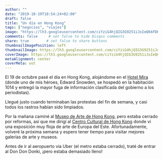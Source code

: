 ```yaml
---
author: ""
date: "2019-10-19T18:54:24+02:00"
draft: false
title: "Un día en Hong Kong"
tags: ["negocios", "viajes"]
image: "https://lh3.googleusercontent.com/ciYziG4hjQIG3G9251iJoIeQ6kFDHzuZ4PtafH7UBTFz0iw1PVukszGhq4XF6zSf40k0q2FPhnVszHudWm6Y5wys1KTTzE7t5jF5FgfUry30RLAMU2i0N1mgoCwk_d8Sv20B4yNc-bk=w1920-h1080"
comments: false     # set false to hide Disqus comments
share: true        # set false to share buttons
thumbnailImagePosition: left
thumbnailImage: https://lh3.googleusercontent.com/ciYziG4hjQIG3G9251iJoIeQ6kFDHzuZ4PtafH7UBTFz0iw1PVukszGhq4XF6zSf40k0q2FPhnVszHudWm6Y5wys1KTTzE7t5jF5FgfUry30RLAMU2i0N1mgoCwk_d8Sv20B4yNc-bk=w1920-h1080
coverImage: https://lh3.googleusercontent.com/ciYziG4hjQIG3G9251iJoIeQ6kFDHzuZ4PtafH7UBTFz0iw1PVukszGhq4XF6zSf40k0q2FPhnVszHudWm6Y5wys1KTTzE7t5jF5FgfUry30RLAMU2i0N1mgoCwk_d8Sv20B4yNc-bk=w1920-h1080
metaAlignment: center
coverMeta: out
---
```


El 19 de octubre pasé el día en Hong Kong, alojándome en el [Hotel Mira](https://www.themirahotel.com/) (donde uno de mis héroes, Edward Snowden, se hospedó en la habitación 1014 y entregó la mayor fuga de información clasificada del gobierno a los periodistas).

<!--more-->

Llegué justo cuando terminaban las protestas del fin de semana, y casi todos los rastros habían sido limpiados.

Por la mañana caminé al [Museo de Arte de Hong Kong](https://www.lcsd.gov.hk/CE/Museum/Arts/en_US/web/ma/whatsnew02.html), pero estaba cerrado por reformas, así que me dirigí al [Centro Cultural de Hong Kong](https://www.hkculturalcentre.gov.hk/en/hkcc/index.html) donde vi una exposición muy floja de arte de Europa del Este. Afortunadamente, volveré la próxima semana y espero tener tiempo para visitar mejores galerías de arte y museos.

Antes de ir al aeropuerto via Uber (el metro estaba cerrado), traté de entrar al Don Don Donki, ¡pero estaba demasiado lleno!

<script src="https://cdn.jsdelivr.net/npm/publicalbum@latest/embed-ui.min.js" async></script>
<div class="pa-gallery-player-widget" style="width:100%; height:480px; display:none;"
  data-link="https://photos.app.goo.gl/371E3Tg4yW2MdbHy9"
  data-title="63 new photos by Jorge Cortell">
  <object data="https://lh3.googleusercontent.com/owWFSyeyMdwz-5wLyqv4wkO9WvLmj30nf-RlFrP4OK8LBPJl0G0JCUMvVvsup9JD80hSqKSQuuXxmUmCdGHa7e-a0wL4asVfWyGb5mpav4_XD5ezPSZv5OF7cl74EgGORf9zycZCgxE=w1920-h1080"></object>
  <object data="https://lh3.googleusercontent.com/2P4nBRhXFDvMWzxWum4NIndwpWKYgc5wjxNaKqKrHa7gj-MEdIxMONVXntjv0WiCRcHDW8YK9DSspmikUEVDw1wl2uYvmPxWwXyQWEUJYNgqVbKNmYF5fbhZxiFaKY2HE6_ES08alFw=w1920-h1080"></object>
  <object data="https://lh3.googleusercontent.com/P8LaZ40mSXrDX4N4noUrwznEG7yPBAirCepW-o3TdBPMkOyOtqYO0sE2-gjOxX-AA4bBgK-5En8b27QbLEQy6WvgcztP0UJWPms_qXaPmqAN1uIs6Bbc4uh_Las9B8IyUi44LnLL3Gc=w1920-h1080"></object>
  <object data="https://lh3.googleusercontent.com/CvH7JroW2z6tJveE6iI02ul8lGptHPMtJ-ejASIMZcTHpZ0A4enP1y9O3nZBAcw4M_f6EeFFC0sxSc2SuEkHc1UuvjjC5vYtXbBNyDIgZvzFDEMrPn5jHebuBAAbRgwEu6VSXnP8W7Q=w1920-h1080"></object>
  <object data="https://lh3.googleusercontent.com/m6WjMsP2NUfK7EposlD6AtyEdlU1gD7oFiRbiAapHng_lrkF1J7RyFMxnysYsfMWIvpaBswXYsrT5ZxrVsTthEdog7wzxyapd9dksT3uFDOZbhOb5TvScoRIBen_ytvunGmCdEPA_to=w1920-h1080"></object>
  <object data="https://lh3.googleusercontent.com/qY9iCYkbBaRF8_bDSMMeoikJJd9PXDlbNxX8r4QUhiejxJ34oWC3kknlUbzTP50GNCsCf-H4_XFqKPbiEAyLGDlvouFLOiZr9yfjDOe5ozqbmYJMqyg4nCHqA7RAWoehqw5M-NMnVhA=w1920-h1080"></object>
  <object data="https://lh3.googleusercontent.com/WpI5Zi0plbnSYPDM1RQ2rmFYL5J5BpM5z2snKREECGyzCTxF4AOjnPC-ffTqCN4qrGpcrGum5ICSY1htGD8LkYL1HTgLCwWZ1VsLxASh3nqHiyhsA3GyY_rh1VsbgzwKwlM8vTA_QoM=w1920-h1080"></object>
  <object data="https://lh3.googleusercontent.com/dkyKlPmnTXpL7KRBOoW2wKCy89XdzU75ruIYEFh-bS59FGWeaNvd3sAuYv6T6vryC5wnSOTdS4R4raqpP4Gi04mg5YDgcWG1HNhldUtaXuN8nHHGPv3JOLfEpL5KGh7J3jS_2NppCCo=w1920-h1080"></object>
  <object data="https://lh3.googleusercontent.com/dhUelmjcS4p5geenr0tQZReGAQypWxcQko3AwTasjf4NW7zbsisNQVyCjIFb8nJcELYFN37MoY3jjfUAYHOI1l5zadAr8dEwkaKYYPEuS0ZZdS8r65a7SvJysgo2l7gb4rIt3JiKgsw=w1920-h1080"></object>
  <object data="https://lh3.googleusercontent.com/uoA_EvEfPIzUeX5HzZ2gDPT_BWWEFlOz5S5wX6xHZxEB-HAs4JgMOCEWK-vacT90c4bLannNsdEX07SEbnNJllFZZBzT5EX7V31NYUbmSPHO0RW29QnyCiZaHQOmszSZRqF65kN9yQc=w1920-h1080"></object>
  <object data="https://lh3.googleusercontent.com/KKseLXQDEmc_DryeHnyhwBWq9Z35BDXWCGERX29_VSWqwU8J-58BU1buTu638ZCibX0RTqWFZwVGOhoB0cOLyoE5d1hiTH3kPboAuc4sFkb1Ug5Ki_MNvDFVEx46gvWvqszSGSf1F4c=w1920-h1080"></object>
  <object data="https://lh3.googleusercontent.com/kGa0xIR73RawVBx9VMXBoXCCTJfrgaEJnLxzA0B92TOLY8apFm4HHlL-gt-zRmWeYwS0inBd72YOxCXPDGbAyMPJwaFu7bX21fO4JYap-YZs-PS8acrChEP3-POi0IouM3zUgPmSq_U=w1920-h1080"></object>
  <object data="https://lh3.googleusercontent.com/luj57o_JebK5eOOrturC7ldtCRDNXJJfanzAU8KDzqFvkr_HWSdzqdQmlWL5tXrLflXpUOHlcM3niVG1MnMvhToR8K-ChxnayWrnUE1esTOdU32NBAosFzKFy07V6RToEgeuSDd0Bms=w1920-h1080"></object>
  <object data="https://lh3.googleusercontent.com/8sPQvp4RurY-TUhv0gabfCCiq-qzP9Fv49ROaQK9fpWdbIEKs5Fgk18UiEdB82ar9Cmc2nLnsxxqnITi6HBuW0PPaj9f5HZ3w3fcnMaYkwAy91GcmjLDYja9mbzwQ5V3D7sN5k3FikA=w1920-h1080"></object>
  <object data="https://lh3.googleusercontent.com/mRjtD1yLDYgZdz3qRa1nBqnhtdjeene881ciNtHbVpTBcqREJ2GQTNLpY2-905GN0p1-Yb5F_ZoHuRMU1Ukwl5lU7I-jWkM4Fq2Vco1ySENIOcUuQTTtTADRPOuxFPXTUdovNFLaOJ0=w1920-h1080"></object>
  <object data="https://lh3.googleusercontent.com/hiwG2LM0abPQ5ZEF-nIa0B8pp5hl5or9qoblptBI_IBWqL8FKolOOgHPYUoEGCnaC7LSHRLRRPK75pEYsoWr35JCY9v12IA6l7PZqBLeRhcfyTKfwh-wjfGmBw2SeoWIyqUFeciPJoo=w1920-h1080"></object>
  <object data="https://lh3.googleusercontent.com/AoC7n0EbMli8Hbqs88wPGXeEm7h0mXA4iPyyfbwSc2D6dRYA3uGhXQoX9PfX0DVpheaARkMPmkXJMkov6KBNZFxsDNtpVd3GEb8LNQQg3bZR7DlgLyAAbcA_mwV9ikfv_YPlhdiZrME=w1920-h1080"></object>
  <object data="https://lh3.googleusercontent.com/OFzkDETAsqIoHIy2MeGW7bmItIaQCqu2G5a5tIcJiK_6TEuRDXlrcB6tIBImZdyBjIbznOzE2vctaVeJSp7CTgNt477cYJjv-ILjjzIWW36MerLk9EsUJL-lkbHpxfjrtZBBDsxSLxs=w1920-h1080"></object>
  <object data="https://lh3.googleusercontent.com/9RqXXj-_TpG-cNPY5vQXmiyWaVpZNaBf66gwGJYVI9riLDagIkARBtogRZRGA-kfL3HfNPrZPMeIracfOcz3oMMPn_ohRgPMuf84L-aMOsxB2uRmgzUZCJGYvLnOCQrNoElEHtOQ76Y=w1920-h1080"></object>
  <object data="https://lh3.googleusercontent.com/n1_PSNO6oYUhsgRA_DcMJgHxOASTCM0g5bJCOYBH_B6Pvi4QNmuwaZAPBtRNrRygyGjTtFeYmvFmSoa9fob1TTjDc42rYLjtZRnQ4rZCG0thb0_MSUS1dM31peKuZ4PhcN3cfY-iwIg=w1920-h1080"></object>
  <object data="https://lh3.googleusercontent.com/M9Acz5fzjrfo1-QA3Y-PsJRVDUyvSdoOv999Xn5RthKdBkMqeUojLVD1qiyNrbx6gZnsWBTyirqNvIyyZuSpWF5ag5JgELajmnbcnBJdlamV9_BmOShhrL0aBnHY3RlhWw3zOQMzzOM=w1920-h1080"></object>
  <object data="https://lh3.googleusercontent.com/ehAebzvSoiCI1PS6i1VQn0X6tWxj8OyRxbajG6L3iJcCwc1W49rNQdxi67Xraqw2fHJNWAYYtdEwwX1qjn0bAI7vkV381sXZ6qNKr1vbNk755i1o-s1hLvvP1I2O7AkJQ39aANTrL5c=w1920-h1080"></object>
  <object data="https://lh3.googleusercontent.com/CSrTjXKA3o3IqXo4JGlsqVbJnB4P3aZvZC_IppGFk-swFPue28NRZQCD9POwB6PSxSQt4UBUrjujvKI2vyjWceD-_GjbgoHauhwLcANmqqiiHF2dCpI-E9DkmGNdEoUW2rqAQo4aVMU=w1920-h1080"></object>
  <object data="https://lh3.googleusercontent.com/4_yslwxT01zkFGGdXmLr-k70qUgrajfw0AyIUQl297P-1mc__u4r9MglcxdR7JOVs1T3mZpwpIQtA7AC7NggQ_lFdsO9UH8WIllMX_vUFL1hlNYSx8jM23oaNkFDB03O3UR5bwyBErU=w1920-h1080"></object>
  <object data="https://lh3.googleusercontent.com/zuAim9MIreddX-k98K8-OLg6V0aYBOaDxMS5aye4YtATXhEWH8WCen3c7hx2G6ljGwehzfJqZLOmcbvxGeGwPoNWkFPmbC_V-9PT-u6tBCkUHsSiFTqxlsCBRcws83jdkvScSuTLE3o=w1920-h1080"></object>
  <object data="https://lh3.googleusercontent.com/2C3JHFMMXk92MJ9B1oHZK-OFJJjBoADc071OkIq6e1Flk2juzdRLNoCyyVwOGZSZmKU1jXuYXbkHOtybD8EWhY5hr611Cdzg1U04oH8tEsWUityGCR4tUXakwq3MzyYsgczj-W5nbyo=w1920-h1080"></object>
  <object data="https://lh3.googleusercontent.com/Xd6PKQ4NFPZNfyObnontn_2XBRpa9RY6ZZBGjItPkGuSx22c_KzxjX1ItmMNpZzwwW2e-l9sQo6QlAMmI3RxzSBGFKDEObFa9TMSkbS5QJqJyA9xPwkSeiVigQL14PH89caTeBYXBQ0=w1920-h1080"></object>
  <object data="https://lh3.googleusercontent.com/sxa6c0RfnShtke_zRwHOb5T63vXOvJuyDHXecmI26BJFGHBGUzx87UoZ-_nbSLFJVGvI6Q4cBfzdmpraVpcwfim7h2HzfBhKm5dvbDH35mSN2q8oksscoSima_f4ONGKcO0TQnBKHps=w1920-h1080"></object>
  <object data="https://lh3.googleusercontent.com/FsdqUM49u-gjnc5ua2t2iCU2wpeWodM7HxGK6KQnaXCwcLBUrkYlYacQQ3-DcT63ES3fGRypRBWsromssOFXcJ0nkTed2HHq_VoSfiU4rPbkStkRjS0yDlzGdeB-HUdYGBwuaki3kYg=w1920-h1080"></object>
  <object data="https://lh3.googleusercontent.com/ZVRcczpAztnkwg3llBcY1mwIBuMP2HdDgPnr0Gn9IimeGE_xcIPIFAP7OvMfgxwXDo56VSUcNpFhk1cFJhYZGxpYXWK2ek2ZUvoZvjcXBN8Lhg8qXU_1bp-aKd7lsmYqOABH2dC7wz0=w1920-h1080"></object>
  <object data="https://lh3.googleusercontent.com/TimJFROVbQUtVqtAWrh8KUl2RQiA6-jt0yG8Q42cf4dsK1iCShtjWiq_bTL1pfkUXNW4uXmN-Q7-mlWjMyWIiQwWJGcyqQCwWnhgSLFlxCRmfuRi0kR22lL_RvnMjyhicFB3kEKavm4=w1920-h1080"></object>
  <object data="https://lh3.googleusercontent.com/vKubMrPVehVsXOkZcxy3bNQgTQe33OvVsubR5BN2ws9nTxLBtjB2RuyHsizG2R7pjifmVw151wx14tc2f-6d41My9ytWmNFHTViD6aNaQ8LuDYHoa1on3VmqpDcCDKM5kjiZvd6QxBw=w1920-h1080"></object>
  <object data="https://lh3.googleusercontent.com/0wet0DGaeVuFIlKzmc8xJa-5hhpuUqSb6ZKe-MPc2At6ju5T9Q7qZs_5qD8fOCtR8SsgsnXXEgrr0qarFDdA45yw0fYMu5V9dsIA4uPGMnuzf8uHqF1UZeiht-oJ37iAqrE70ifTr2k=w1920-h1080"></object>
  <object data="https://lh3.googleusercontent.com/YwyKJk9bxE1EDQQgoR132oyXUkqeStR_UTNeD45BU7CaMfC2Jl_ULTQYQq5KTIHyMOgQKvFKmG4NowNhpzS84MbdXALNMcyEHj-bBf4nt5xh15t0aHcPlVryrD5XgO4XgzsDUggKoKY=w1920-h1080"></object>
  <object data="https://lh3.googleusercontent.com/O470_6vvAa2xtXew9baXpP-kE_12Yfx6RsoxhSS6hauypjdJxBeXzfQXprI-291-h8d7u4lKynmtWyu4qkXXNMJv3WNZ1yjSm49Sh1tXbUwG9F5AIOpUCT-KP8BFAhpixA41Yo3L9q0=w1920-h1080"></object>
  <object data="https://lh3.googleusercontent.com/c_UTwg_JE60yMFvW6NhF37gRvMHA1VoY2e-mT_adIL5wQ1rZEczgr6lSHx4yjrhCZuyTr-x_diJ6owOAk4tLbXKac1PdzyCyYZhcjpz-cK8VX_8Y6THTGvynN8SbHEU0Um1Pa6AYMAM=w1920-h1080"></object>
  <object data="https://lh3.googleusercontent.com/qB6LmZpCjZj-Xb9uEQG8eBUNrm_jw0TKul2ZmFGL2wz3GNiRDxfXwujPJoBDbOhIlTgxIfUObKJE09qh4uyqt9DF8yjSfgX7k3dtsjnyXKt_tI-bBAmC5DC3wY4ay9UmKcGu9oKobeY=w1920-h1080"></object>
  <object data="https://lh3.googleusercontent.com/yQ1HVXQPMfYkL0EpLQp_U1zU9X_EbZpTshjNwak39aG5d4U6Xct5mKAjd5Rn6D9hQ_Y9DZv3CCBGJ5EuAcTHDQoj77by8acNwf4BMpE1pb1pCA9UMCShXG7JJlHemDE58TqnlQFOe-Y=w1920-h1080"></object>
  <object data="https://lh3.googleusercontent.com/Bh4q-7gKl_nTH3yzQHOb_6y46ZEhOYWiJCMCN1izARVYi_uwKjdrvL9Pbqgvzr2OAWmCCH74P0UdUy5cYkQMpj3JAfq9WcoTCxnUZ_2N9qQgBoHwNFedSbl2ttaWk5kmURne7o4cj08=w1920-h1080"></object>
  <object data="https://lh3.googleusercontent.com/Xxf7s9vnzNH9p2Q2BrTsrQUJ-l8GmdcAPa7oA9LmnlsdZbrBrNgca8gCOJB_963IbRIMnzTETiV6AMR_vHNE5V4UT6yH6u5ybZ23WK5SApq_f69xhQfGzj3laV_1vJealFhogkU4VAM=w1920-h1080"></object>
  <object data="https://lh3.googleusercontent.com/cR6V43gRAokPKrIKO3SdRUth8evd9Bw6MXfoXS2r5kOxGv_83rkNYC3hlaKwnu0zwNdPhHATwAB7s4xTeed1h43f943i4u1KbYjpsndKM2RMuUD8-1qiFd16bpeK5uMMgC0NS8vxX4c=w1920-h1080"></object>
  <object data="https://lh3.googleusercontent.com/2eg45B1q441IgEvT7G7vYsI6n7rvuYC495-Fqk2LhgTuVDx9bmjk6Tcw0LXBS59qGg4t7Z1tgYiduPi6VjE0_VU72KEwdX-KwXFPNFIJWiUruFq6mMRAPA1d6-ryKdK5hjI9owDLDuI=w1920-h1080"></object>
  <object data="https://lh3.googleusercontent.com/7sPwQmBWSMQw76dQknpVQcOQJsKLwQom8I4jX3BXo6OwpognExJH9C1tlDLA0JrKEYrAHlD30cZ-icHwm0mNCYoQ0z9Zqipt11PaTqp0zipseD3iwyoskqPg93YymZ0cgRMZ76_gFC0=w1920-h1080"></object>
  <object data="https://lh3.googleusercontent.com/WdPBPiWkHboDRnfiG3wZ3MnRcEOozG4K1D6fYpKRfRSs9Zxba5_TRcJykAs3GEXyMypV1S99XAsqdU9y539jS5HDqHvyl4kmHJL4Y7e37JsKt_RDPRDXKuBeTX2uYRTSVvJvhcJ4G4o=w1920-h1080"></object>
  <object data="https://lh3.googleusercontent.com/cICpBVB3m474V8vIVYy6-4Qe31y4BYfjZaE4qTD23MM_tW1MyZQ_dk0Od30NZLz2-EngWNq4qo6c4H3oGavpkVHIeCWXODjnaa1ErK89Lg0OIeZeA1I8RX5NzNZtmHsl6JIT-YiyAjo=w1920-h1080"></object>
  <object data="https://lh3.googleusercontent.com/43OYoYgPx1EPd7Vi4KhRLXb3f0-LaTAs3y_jUISfijkynxMG8rxxxSsiE0Nj4vAhyq6EeGaRthBcUQps82XroIHeXYblmZC9qJXIMWk_9uKvYBJEX6n1lcvkfhtEJJsz7SP1N9hKhJw=w1920-h1080"></object>
  <object data="https://lh3.googleusercontent.com/QN0D0B4OXxMHP7giu-LAJzGtEWvMvRTwa3GDBQIZi-X5EC1mWzGuvwCk-2bGr__9JToVm6iSOmkEmAIky-OA8wlkI7CZmHP8ArtmjspX-5zrafoSpABI9SEpVh0UBuDd_uAW-Vy4GzM=w1920-h1080"></object>
  <object data="https://lh3.googleusercontent.com/gdAXJt24VZECFfsbmVcVHSYmRJB1lz55x5AUchEeEB52cpQ8Weq30pt1MIZ-nY2HkCwuMFDOXbRQR6jBwoe-7yiqxg8xdWhuOzX8f7YMAfu79Q_sXNMlqdUs4mDJGAkKlAHIkLb50Rs=w1920-h1080"></object>
  <object data="https://lh3.googleusercontent.com/yV37coRSTAu32Awz0N2AHQnMpylkLZoPV5gXh5pCoB2BKZDlE8MG7XYumXWtouCGrkV0G9mVPKFoausIq8aRAN_bZ2fbvxQ0HxIXTlB71RE-glyKrGI2H380fpBQ8VgvtfAXPepI26Q=w1920-h1080"></object>
  <object data="https://lh3.googleusercontent.com/dFdJ6xYPMWfN5M-0oplsRAU9-Ca1JCieeLLZzWQqC4oao6_E8D9EGxtK5w-z3SejPgvC4sl5E-LWTQOe_fRVmD0PUItS7zthZXngxphUb-EsOZYoBRwXnDSWZkDPBhZfYRQlmUEh52E=w1920-h1080"></object>
  <object data="https://lh3.googleusercontent.com/CIw55COZ_WTk6oFswWFn-kAfCHJZAqajSn-9lgBntAYFduRRsOeDVWz-n0NZ7hlkuPHpmow9b709LfRdl5nraW7_FhB5uWl2u31UR7yLoOTBiJFDcGLDw2yxhOBukYB_AbCjBZXjsyU=w1920-h1080"></object>
  <object data="https://lh3.googleusercontent.com/rL5KGXyOsmtSdjbjw_CjGlLUiA4SRNDVLysa9sdFd_E7wqVLpfp5c9UGE5xWt9V_CGXGzAbHDZZ4B9RgDOTxvpyWwCzb8dK2vcuy4u8JsN3t6_hkF05KuaxwT5-Ya9mk3FMwIAK_Z7Y=w1920-h1080"></object>
  <object data="https://lh3.googleusercontent.com/B3hXRaul7vBLfIY-iS5qnkyaoFv8JmCp5Ntn_-QN4YKvdMXvqIRoN3cP40utodVri2P-LNqvZtLTphAJVFPNTZbqMF8B8I71Qt_vqaQ6BI9gxxFbxN14y3SYoWtqX9XEFBeQSXdgLn0=w1920-h1080"></object>
  <object data="https://lh3.googleusercontent.com/KfzX3Y2xJcf7QJOg6MB9SXn9GXQpAC_vZy3tIP9uvPcbWQ0FOfS19gYIpblNBG90Q2-Mdgi9z0IsDmvo1a8Z76l4DUrWBolA1m7NMLY7UNLQJR2NO9XB1u92IY9nZl51nTS7LttXn1E=w1920-h1080"></object>
  <object data="https://lh3.googleusercontent.com/nFbXHqrD-w2tx6UqDc5Cf37bNBdy7Zip33fCeCAkvDnSAT-48h9So6tTKPoD_fb8PnLgkZ89-KG-5W3iKrwlbFvOc7WBe6ZOGlL29pSHwRL5m3nF41TyTUQVcp1KMoLvEpPdaDWA2FA=w1920-h1080"></object>
  <object data="https://lh3.googleusercontent.com/ZQ8h8BR4O6fg0To6J_mwAqQmeDYpTUIwFsK1Jm4XzEijIQ-xBYnfloOCwXKt-8pUOP-zJav7e_B7AaBaAuEKUxbyd0VoG_YEBalKNbxCaRq8JM_6DPKxZbbq-ca7mgToQ9Yzj62-TfE=w1920-h1080"></object>
  <object data="https://lh3.googleusercontent.com/BTlOqB1_qfsRDfHSbb1uYdvBR9u9vfyd1WFd7GkbDiuCzwcBrXDZmf65WYqoGDiMsNV9RgMSObgGhKzKqhvraKj-zCVjAOlHvrOiFbz_FLmtpCvkTYXROOEYVXeEN__DhdKZUCAbX8A=w1920-h1080"></object>
  <object data="https://lh3.googleusercontent.com/VJKeui0Aq2ppgwhNk3cI-4Va7ScJ26Su3yM46KK4aBmI1fclWlXgailZcxGK2R8l_jiAoD27V12B--KjSABKQwGo-1oBpFiVkVriR05vhEScLislF9j7Nd1DgzrzdTesjItaPdcDrCA=w1920-h1080"></object>
  <object data="https://lh3.googleusercontent.com/qwclJFzna2zFG59weUMCRrDdbk5JwqfNlmBBEvoyVhKm0Ol6iSaDL7Ag_m0yiuaGx6aFyUL4VEvC10pM1kqX4QLCVcJFBzusLJqJQGkIKzRU5r7fPQv0-Y4MXRAhLGKQiTQoOftqv10=w1920-h1080"></object>
  <object data="https://lh3.googleusercontent.com/l3P12h5dO_4qgkKgur03RJwZmyNijXbVDMSRsuEZNFdHvjA1goczsW15-Iugb31slyiEloqynLUYVJi1rUm-bOjFUnQkITNkTWMzGP3J-EkZ6Mlsc0xwhp2Dkr2HZliKUvG4sDL7-5E=w1920-h1080"></object>
  <object data="https://lh3.googleusercontent.com/5oJ3QNO4CK0vH90vwvU_5OCEdvyLpqd-AFC0fVGPil8xvBqxQfw662Y3Bc_PNVF4RYkU1tHvHB104PJU2g1GwhhCjF_w8fUTyldag8_w_iEbw6A8gNaOt2k_wtp1FOZ3lynAr1ODi3U=w1920-h1080"></object>
  <object data="https://lh3.googleusercontent.com/w8gXLhjGp4-aWu0eqMFJObxYsxKLrDFueQVuxm5_f3ncMOJf5fzayTC5NqgI5IHfLWYMLLCvojZNNIoR8cGMKySPef2pW-e9AKB5uZR4ivcODLYqvz-43TKm_iD1K_ZJ86l7DxkU0yA=w1920-h1080"></object>
  <object data="https://lh3.googleusercontent.com/Hw8BdYhT7kz22I7rkJlL9VcfBMozNcHc1aRWgrfxoP3MHoPv8rr3hq-AE0MCB9Ii6TZE083-skvitz27wBbplF6OkhELK_Tuz07wqvGaGEZdNrWLN_7LSQO2qU6oJS8qj7tl5l7Wwb8=w1920-h1080"></object>
</div>
